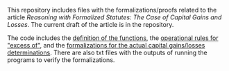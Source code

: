 This repository includes files with the formalizations/proofs related to the article *Reasoning with Formalized Statutes: The Case of Capital Gains and Losses*. The current draft of the article is in the repository.

The code includes the [definition of the functions](https://github.com/slawsk/tax-formalization/blob/main/formalization_rules.py), the [operational rules for "excess of"](https://github.com/slawsk/tax-formalization/blob/main/excessofrules.py), and the [formalizations for the actual capital gains/losses determinations](https://github.com/slawsk/tax-formalization/blob/main/formalize.py). There are also txt files with the outputs of running the programs to verify the formalizations.
